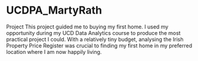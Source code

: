 # UCDPA_MartyRath
Project
This project guided me to buying my first home. I used my opportunity during my UCD Data Analytics course to produce the most practical project I could. With a relatively tiny budget, analysing the Irish Property Price Register was crucial to finding my first home in my preferred location where I am now happily living.
